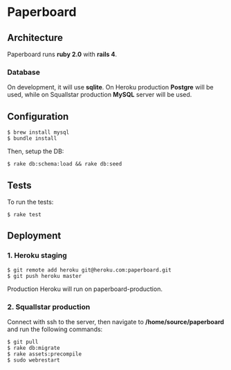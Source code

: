 # Paperboard

## Architecture

Paperboard runs **ruby 2.0** with **rails 4**.

### Database

On development, it will use **sqlite**.
On Heroku production **Postgre** will be used, while on Squallstar production **MySQL** server will be used.

## Configuration

    $ brew install mysql
    $ bundle install

Then, setup the DB:

    $ rake db:schema:load && rake db:seed


## Tests

To run the tests:

    $ rake test


## Deployment

### 1. Heroku staging

    $ git remote add heroku git@heroku.com:paperboard.git
    $ git push heroku master

Production Heroku will run on paperboard-production.

### 2. Squallstar production

Connect with ssh to the server, then navigate to **/home/source/paperboard** and run the following commands:

    $ git pull
    $ rake db:migrate
    $ rake assets:precompile
    $ sudo webrestart
